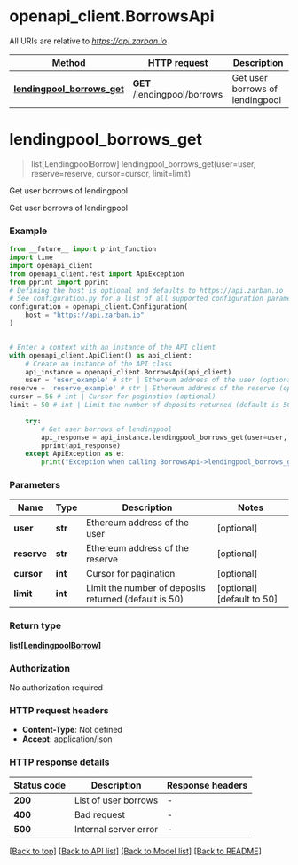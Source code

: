 # openapi_client.BorrowsApi

All URIs are relative to *https://api.zarban.io*

Method | HTTP request | Description
------------- | ------------- | -------------
[**lendingpool_borrows_get**](BorrowsApi.md#lendingpool_borrows_get) | **GET** /lendingpool/borrows | Get user borrows of lendingpool


# **lendingpool_borrows_get**
> list[LendingpoolBorrow] lendingpool_borrows_get(user=user, reserve=reserve, cursor=cursor, limit=limit)

Get user borrows of lendingpool

Get user borrows of lendingpool

### Example

```python
from __future__ import print_function
import time
import openapi_client
from openapi_client.rest import ApiException
from pprint import pprint
# Defining the host is optional and defaults to https://api.zarban.io
# See configuration.py for a list of all supported configuration parameters.
configuration = openapi_client.Configuration(
    host = "https://api.zarban.io"
)


# Enter a context with an instance of the API client
with openapi_client.ApiClient() as api_client:
    # Create an instance of the API class
    api_instance = openapi_client.BorrowsApi(api_client)
    user = 'user_example' # str | Ethereum address of the user (optional)
reserve = 'reserve_example' # str | Ethereum address of the reserve (optional)
cursor = 56 # int | Cursor for pagination (optional)
limit = 50 # int | Limit the number of deposits returned (default is 50) (optional) (default to 50)

    try:
        # Get user borrows of lendingpool
        api_response = api_instance.lendingpool_borrows_get(user=user, reserve=reserve, cursor=cursor, limit=limit)
        pprint(api_response)
    except ApiException as e:
        print("Exception when calling BorrowsApi->lendingpool_borrows_get: %s\n" % e)
```

### Parameters

Name | Type | Description  | Notes
------------- | ------------- | ------------- | -------------
 **user** | **str**| Ethereum address of the user | [optional] 
 **reserve** | **str**| Ethereum address of the reserve | [optional] 
 **cursor** | **int**| Cursor for pagination | [optional] 
 **limit** | **int**| Limit the number of deposits returned (default is 50) | [optional] [default to 50]

### Return type

[**list[LendingpoolBorrow]**](LendingpoolBorrow.md)

### Authorization

No authorization required

### HTTP request headers

 - **Content-Type**: Not defined
 - **Accept**: application/json

### HTTP response details
| Status code | Description | Response headers |
|-------------|-------------|------------------|
**200** | List of user borrows |  -  |
**400** | Bad request |  -  |
**500** | Internal server error |  -  |

[[Back to top]](#) [[Back to API list]](../README.md#documentation-for-api-endpoints) [[Back to Model list]](../README.md#documentation-for-models) [[Back to README]](../README.md)

